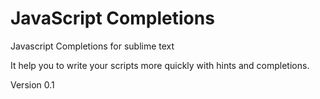 JavaScript Completions
========================

Javascript Completions for sublime text

It help you to write your scripts more quickly with hints and completions.

Version 0.1
